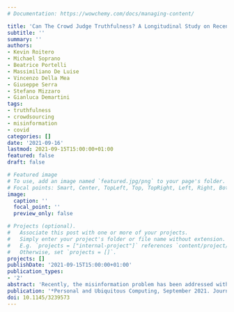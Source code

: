 ```yaml
---
# Documentation: https://wowchemy.com/docs/managing-content/

title: 'Can The Crowd Judge Truthfulness? A Longitudinal Study on Recent Misinformation About COVID-19'
subtitle: ''
summary: ''
authors:
- Kevin Roitero
- Michael Soprano
- Beatrice Portelli
- Massimiliano De Luise
- Vincenzo Della Mea
- Giuseppe Serra
- Stefano Mizzaro
- Gianluca Demartini
tags:
- truthfulness
- crowdsourcing
- misinformation
- covid
categories: []
date: '2021-09-16'
lastmod: 2021-09-15T15:00:00+01:00
featured: false
draft: false

# Featured image
# To use, add an image named `featured.jpg/png` to your page's folder.
# Focal points: Smart, Center, TopLeft, Top, TopRight, Left, Right, BottomLeft, Bottom, BottomRight.
image:
  caption: ''
  focal_point: ''
  preview_only: false

# Projects (optional).
#   Associate this post with one or more of your projects.
#   Simply enter your project's folder or file name without extension.
#   E.g. `projects = ["internal-project"]` references `content/project/deep-learning/index.md`.
#   Otherwise, set `projects = []`.
projects: []
publishDate: '2021-09-15T15:00:00+01:00'
publication_types:
- '2'
abstract: 'Recently, the misinformation problem has been addressed with a crowdsourcing-based approach: to assess the truthfulness of a statement, instead of relying on a few experts, a crowd of non-expert is exploited. We study whether crowdsourcing is an effective and reliable method to assess truthfulness during a pandemic, targeting statements related to COVID-19, thus addressing (mis)information that is both related to a sensitive and personal issue and very recent as compared to when the judgment is done. In our experiments, crowd workers are asked to assess the truthfulness of statements, and to provide evidence for the assessments. Besides showing that the crowd is able to accurately judge the truthfulness of the statements, we report results on workers behavior, agreement among workers, effect of aggregation functions, of scales transformations, and of workers background and bias. We perform a longitudinal study by re-launching the task multiple times with both novice and experienced workers, deriving important insights on how the behavior and quality change over time. Our results show that workers are able to detect and objectively categorize online (mis)information related to COVID-19; both crowdsourced and expert judgments can be transformed and aggregated to improve quality; worker background and other signals (e.g., source of information, behavior) impact the quality of the data. The longitudinal study demonstrates that the time-span has a major effect on the quality of the judgments, for both novice and experienced workers. Finally, we provide an extensive failure analysis of the statements misjudged by the crowd-workers.'
publication: '*Personal and Ubiquitous Computing, September 2021. Journal Rank: Scimago Q2 (2020)*'
doi: 10.1145/3239573
---
```

